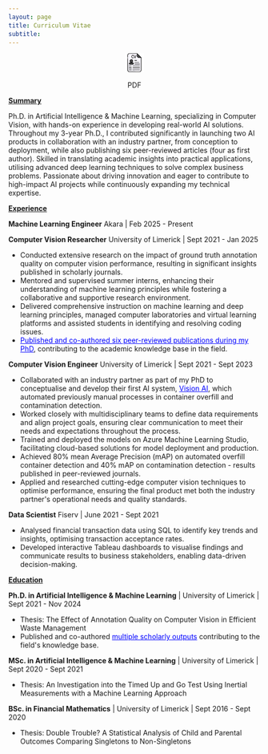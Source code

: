 ```yaml
---
layout: page
title: Curriculum Vitae
subtitle: 
---
```


<p style="text-align: center;">
  <a href="/assets/img/CathaoirAgnew_CV_.pdf" target="_blank"> 
    <img src="/assets/img/cv_icon.png" alt="CV Icon" style="max-width: 7.5%; height: auto;" />
  </a>
</p>
<p style="text-align: center; margin-top: 2px !important;">PDF</p>

**<u>Summary</u>**

Ph.D. in Artificial Intelligence & Machine Learning, specializing in Computer Vision, with hands-on experience in developing real-world AI solutions. Throughout my 3-year Ph.D., I
contributed significantly in launching two AI products in collaboration with an industry partner, from conception to deployment, while also publishing six peer-reviewed articles
(four as first author). Skilled in translating academic insights into practical applications, utilising advanced deep learning techniques to solve complex business problems.
Passionate about driving innovation and eager to contribute to high-impact AI projects while continuously expanding my technical expertise.

**<u>Experience</u>**

**Machine Learning Engineer**
Akara | Feb 2025 - Present


**Computer Vision Researcher**
University of Limerick | Sept 2021 - Jan 2025
- Conducted extensive research on the impact of ground truth annotation quality on computer vision performance, resulting in significant insights published in scholarly journals.
- Mentored and supervised summer interns, enhancing their understanding of machine learning principles while fostering a collaborative and supportive research environment.
- Delivered comprehensive instruction on machine learning and deep learning principles, managed computer laboratories and virtual learning platforms and assisted students in
identifying and resolving coding issues.
- <a href="https://scholar.google.com/citations?user=gZgIYMoAAAAJ&hl=en" target="_blank" style="color:blue; text-decoration: underline;">Published and co-authored six peer-reviewed publications during my PhD</a>, contributing to the academic knowledge base in the field.


**Computer Vision Engineer**
University of Limerick | Sept 2021 - Sept 2023
- Collaborated with an industry partner as part of my PhD to conceptualise and develop their first AI system, <a href="https://www.amcsgroup.com/solutions/amcs-vision-ai/" target="_blank" style="color:blue; text-decoration: underline;">Vision AI</a>, which automated previously manual processes in container overfill and contamination detection.
- Worked closely with multidisciplinary teams to define data requirements and align project goals, ensuring clear communication to meet their needs and expectations
throughout the process.
- Trained and deployed the models on Azure Machine Learning Studio, facilitating cloud-based solutions for model deployment and production.
- Achieved 80% mean Average Precision (mAP) on automated overfill container detection and 40% mAP on contamination detection - results published in peer-reviewed journals.
- Applied and researched cutting-edge computer vision techniques to optimise performance, ensuring the final product met both the industry partner's operational needs and
quality standards.

**Data Scientist**
Fiserv | June 2021 - Sept 2021
- Analysed financial transaction data using SQL to identify key trends and insights, optimising transaction acceptance rates.
- Developed interactive Tableau dashboards to visualise findings and communicate results to business stakeholders, enabling data-driven decision-making.


**<u>Education</u>**

**Ph.D. in Artificial Intelligence & Machine Learning** | University of Limerick | Sept 2021 - Nov 2024
- Thesis: The Effect of Annotation Quality on Computer Vision in Efficient Waste Management
- Published and co-authored <a href="https://scholar.google.com/citations?user=gZgIYMoAAAAJ&hl=en" target="_blank" style="color:blue; text-decoration: underline;">multiple scholarly outputs</a>  contributing to the field's knowledge base.
 
**MSc. in Artificial Intelligence & Machine Learning** | University of Limerick | Sept 2020 - Sept 2021
- Thesis: An Investigation into the Timed Up and Go Test Using Inertial Measurements with a Machine Learning Approach

**BSc. in Financial Mathematics** | University of Limerick | Sept 2016 - Sept 2020
- Thesis: Double Trouble? A Statistical Analysis of Child and Parental Outcomes Comparing Singletons to Non-Singletons


